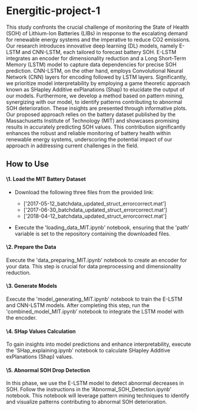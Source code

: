 # Energitic-project-1
This study confronts the crucial challenge of monitoring the State of Health (SOH) of Lithium-Ion Batteries (LIBs) in response to the escalating demand for renewable energy systems and the imperative to reduce CO2 emissions. 
Our research introduces innovative deep learning (DL) models, namely E-LSTM and CNN-LSTM, each tailored to forecast battery SOH.
E-LSTM integrates an encoder for dimensionality reduction and a Long Short-Term Memory (LSTM) model to capture data dependencies for precise SOH prediction. 
CNN-LSTM, on the other hand, employs Convolutional Neural Network (CNN) layers for encoding followed by LSTM layers. 
Significantly, we prioritize model interpretability by employing a game theoretic approach known as SHapley Additive exPlanations (Shap) to elucidate the output of our models. Furthermore, we develop a method based on pattern mining, synergizing with our model, to identify patterns contributing to abnormal SOH deterioration. These insights are presented through informative plots. Our proposed approach relies on the battery dataset published by the Massachusetts Institute of Technology (MIT) and showcases promising results in accurately predicting SOH values.
This contribution significantly enhances the robust and reliable monitoring of battery health within renewable energy systems, underscoring the potential impact of our approach in addressing current challenges in the field.

## How to Use
#### \1. Load the MIT Battery Dataset
- Download the following three files from the provided link:
     + ['2017-05-12_batchdata_updated_struct_errorcorrect.mat']
     + ['2017-06-30_batchdata_updated_struct_errorcorrect.mat']
     + ['2018-04-12_batchdata_updated_struct_errorcorrect.mat']
     
- Execute the 'loading_data_MIT.ipynb' notebook, ensuring that the 'path' variable is set to the repository containing the downloaded files.

#### \2. Prepare the Data
Execute the 'data_preparing_MIT.ipynb' notebook to create an encoder for your data. This step is crucial for data preprocessing and dimensionality reduction.

#### \3. Generate Models
Execute the 'model_generating_MIT.ipynb' notebook to train the E-LSTM and CNN-LSTM models. After completing this step, run the 'combined_model_MIT.ipynb' notebook to integrate the LSTM model with the encoder.

#### \4. SHap Values Calculation
To gain insights into model predictions and enhance interpretability, execute the 'SHap_explaining.ipynb' notebook to calculate SHapley Additive exPlanations (Shap) values.

#### \5. Abnormal SOH Drop Detection
In this phase, we use the E-LSTM model to detect abnormal decreases in SOH. Follow the instructions in the 'Abnormal_SOH_Detection.ipynb' notebook. This notebook will leverage pattern mining techniques to identify and visualize patterns contributing to abnormal SOH deterioration.

